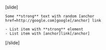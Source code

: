 [slide]

    Some **strong** text with random [anchor href=http://google.com]google[/anchor] link

    - List item with **strong** element
    - List item with [anchor]link[/anchor]
[/slide]
